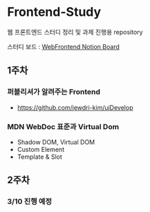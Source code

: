 # Frontend-Study
웹 프론트엔드 스터디 정리 및 과제 진행용 repository

스터디 보드 : [WebFrontend Notion Board](https://www.notion.so/masondevelp/Web-Frontend-10d1e4501fc243d0b712b58cfbeb6ca3https://www.notion.so/masondevelp/Web-Frontend-10d1e4501fc243d0b712b58cfbeb6ca3)

## 1주차
### 퍼블리셔가 알려주는 Frontend
- https://github.com/jewdri-kim/uiDevelop

### MDN WebDoc 표준과 Virtual Dom
- Shadow DOM, Virtual DOM 
- Custom Element 
- Template & Slot

## 2주차
### 3/10 진행 예정
